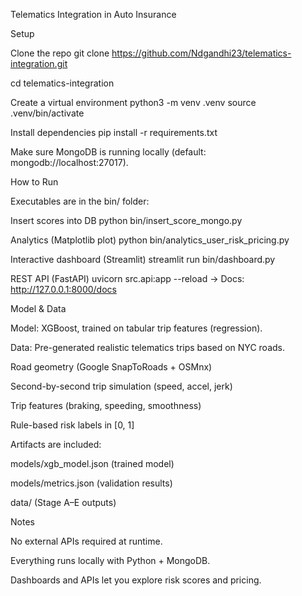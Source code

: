 Telematics Integration in Auto Insurance

Setup

Clone the repo
git clone https://github.com/Ndgandhi23/telematics-integration.git

cd telematics-integration

Create a virtual environment
python3 -m venv .venv
source .venv/bin/activate

Install dependencies
pip install -r requirements.txt

Make sure MongoDB is running locally (default: mongodb://localhost:27017).

How to Run

Executables are in the bin/ folder:

Insert scores into DB
python bin/insert_score_mongo.py

Analytics (Matplotlib plot)
python bin/analytics_user_risk_pricing.py

Interactive dashboard (Streamlit)
streamlit run bin/dashboard.py

REST API (FastAPI)
uvicorn src.api:app --reload
→ Docs: http://127.0.0.1:8000/docs

Model & Data

Model: XGBoost, trained on tabular trip features (regression).

Data: Pre-generated realistic telematics trips based on NYC roads.

Road geometry (Google SnapToRoads + OSMnx)

Second-by-second trip simulation (speed, accel, jerk)

Trip features (braking, speeding, smoothness)

Rule-based risk labels in [0, 1]

Artifacts are included:

models/xgb_model.json (trained model)

models/metrics.json (validation results)

data/ (Stage A–E outputs)

Notes

No external APIs required at runtime.

Everything runs locally with Python + MongoDB.

Dashboards and APIs let you explore risk scores and pricing.
